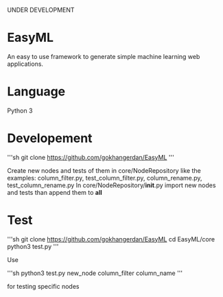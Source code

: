 UNDER DEVELOPMENT

# EasyML

An easy to use framework to generate simple machine learning web applications.

# Language

Python 3

# Developement

'''sh
git clone https://github.com/gokhangerdan/EasyML
'''

Create new nodes and tests of them in core/NodeRepository like the examples: column_filter.py, test_column_filter.py, column_rename.py, test_column_rename.py
In core/NodeRepository/__init__.py import new nodes and tests than append them to __all__

# Test

'''sh
git clone https://github.com/gokhangerdan/EasyML
cd EasyML/core
python3 test.py
'''

Use

'''sh
python3 test.py new_node column_filter column_name
'''

for testing specific nodes
